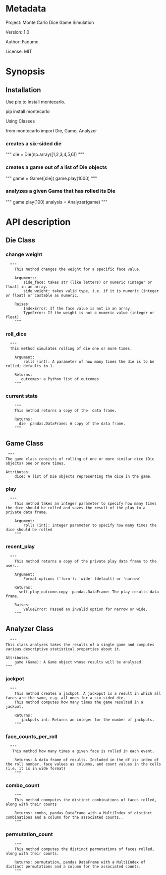 # Metadata

Project: Monte Carlo Dice Game Simulation

Version: 1.0

Author: Fadumo 

License: MIT

# Synopsis
## Installation

Use pip to install montecarlo.

pip install montecarlo

Using Classes

from montecarlo import Die, Game, Analyzer


### creates a six-sided die 

"""
die = Die(np.array([1,2,3,4,5,6])
"""
### creates a game out of a list of Die objects

"""
game = Game([die])
game.play(1000)
"""
### analyzes a given Game that has rolled its Die

"""
      game.play(100)
      analysis = Analyzer(game)
"""
# API description

## Die Class
### change weight  
      """
        This method changes the weight for a specific face value.

        Arguments:
            side_face: takes str (like letters) or numeric (integer or float) in an array. 
            side_weight: takes valid type, i.e. if it is numeric (integer or float) or castable as numeric.

        Raises:
            IndexError: If the face value is not in an array. 
            TypeError: If the weight is not a numeric value (integer or float).
        """
### roll_dice
      """
      This method simulates rolling of die one or more times.

        Argument:
            rolls (int): A parameter of how many times the die is to be rolled; defaults to 1.

        Returns:
           outcomes: a Python list of outcomes.
        """
### current state
        """
        This method returns a copy of the  data frame.

        Returns:
          die  pandas.DataFrame: A copy of the data frame.
        """
## Game Class
     """
    The game class consists of rolling of one or more similar dice (Die objects) one or more times.
    
    Attributes:
        dice: A list of Die objects representing the dice in the game.
### play
      """
        This method takes an integer parameter to specify how many times the dice should be rolled and saves the result of the play to a private data frame.

        Argument:
            rolls (int): integer parameter to specify how many times the dice should be rolled
        """
### recent_play
      """
        This method returns a copy of the private play data frame to the user..

        Argument:
            Format options ('form'): 'wide' (default) or 'narrow'

        Returns:
          self.play_outcome.copy  pandas.DataFrame: The play results data frame.

        Raises:
            ValueError: Passed an invalid option for narrow or wide.
        """
## Analyzer Class
      """
    This class analyzes takes the results of a single game and computes various descriptive statistical properties about it.

    Attributes:
        game (Game): A Game object whose results will be analyzed.
    """

### jackpot 
      """
        This method creates a jackpot. A jackoput is a result in which all faces are the same, e.g. all ones for a six-sided die. 
        This method computes how many times the game resulted in a jackpot. 

        Returns:
           jackpots int: Returns an integer for the number of jackpots.
        """
### face_counts_per_roll
      """
       This method how many times a given face is rolled in each event.

        Returns: A data frame of results. Included in the df is: index of the roll number, face values as columns, and count values in the cells (i.e. it is in wide format)
        """
###  combo_count
        """
        This method commputes the distinct combinations of faces rolled, along with their counts

        Returns: combo, pandas DataFrame with a MultiIndex of distinct combinations and a column for the associated counts..
        """
### permutation_count
        
        """
        This method computes the distinct permutations of faces rolled, along with their counts.

        Returns: permutation, pandas DataFrame with a MultiIndex of distinct permutations and a column for the associated counts.
        """

        
        




